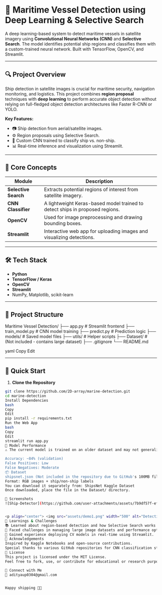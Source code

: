 # 🚢 Maritime Vessel Detection using Deep Learning & Selective Search

A deep learning-based system to detect maritime vessels in satellite imagery using **Convolutional Neural Networks (CNN)** and **Selective Search**. The model identifies potential ship regions and classifies them with a custom-trained neural network. Built with TensorFlow, OpenCV, and Streamlit.

---

## 🔍 Project Overview

Ship detection in satellite images is crucial for maritime security, navigation monitoring, and logistics. This project combines **region proposal** techniques with **deep learning** to perform accurate object detection without relying on full-fledged object detection architectures like Faster R-CNN or YOLO.

**Key Features:**
- 📷 Ship detection from aerial/satellite images.
- ⚙️ Region proposals using Selective Search.
- 🧠 Custom CNN trained to classify ship vs. non-ship.
- 📊 Real-time inference and visualization using Streamlit.

---

## 🧠 Core Concepts

| Module              | Description                                                                 |
|---------------------|-----------------------------------------------------------------------------|
| **Selective Search**| Extracts potential regions of interest from satellite imagery.              |
| **CNN Classifier**  | A lightweight Keras-based model trained to detect ships in proposed regions.|
| **OpenCV**          | Used for image preprocessing and drawing bounding boxes.                    |
| **Streamlit**       | Interactive web app for uploading images and visualizing detections.        |

---

## 🛠️ Tech Stack

- **Python**
- **TensorFlow / Keras**
- **OpenCV**
- **Streamlit**
- NumPy, Matplotlib, scikit-learn

---

## 📁 Project Structure

Maritime Vessel Detection/ ├── app.py # Streamlit frontend ├── train_model.py # CNN model training ├── predict.py # Prediction logic ├── models/ # Saved model files ├── utils/ # Helper scripts ├── Dataset/ # (Not included - contains large dataset) ├── .gitignore └── README.md

yaml
Copy
Edit

---

## 🚀 Quick Start

1. **Clone the Repository**
```bash
git clone https://github.com/2D-array/marine-detection.git
cd marine-detection
Install Dependencies
bash
Copy
Edit
pip install -r requirements.txt
Run the Web App
bash
Copy
Edit
streamlit run app.py
🧪 Model Performance
⚠️ The current model is trained on an older dataset and may not generalize well to modern satellite images. It's built for educational/demonstration purposes.

Accuracy: ~84% (validation)
False Positives: Low
False Negatives: Moderate
📦 Dataset
shipsnet.json (Not included in the repository due to GitHub's 100MB file size limit)
Format: RGB images + ship/non-ship labels
You can download it separately from: ShipsNet Kaggle Dataset
Once downloaded, place the file in the Dataset/ directory.

📸 Screenshots
![Ship-Detector](https://github.com/user-attachments/assets/7b9df57f-eff0-487d-853a-09232301871a)


<p align="center"> <img src="assets/demo1.png" width="500" alt="Detection Example"> <br> <em>Ship detection with bounding boxes drawn using OpenCV</em> </p>
🧠 Learnings & Challenges
📚 Learned about region-based detection and how Selective Search works under the hood.
🤯 Faced challenges in managing large image datasets and performance optimization.
🎯 Gained experience deploying CV models in real-time using Streamlit.
🙌 Acknowledgements
Inspired by Kaggle Notebooks and open-source contributions.
Special thanks to various GitHub repositories for CNN classification strategies.
📄 License
This project is licensed under the MIT License.
Feel free to fork, use, or contribute for educational or research purposes.

🔗 Connect with Me
📧 adityaup0304@gmail.com
 

Happy shipping 🚢😄

